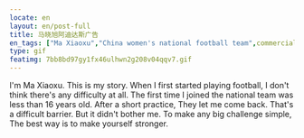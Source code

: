 ```yaml
---
locate: en
layout: en/post-full
title: 马晓旭阿迪达斯广告
en_tags: ["Ma Xiaoxu","China women's national football team",commercial,Adidas,"2007"]
type: gif
featimg: 7bb8bd97gy1fx46ulhwn2g208v04qqv7.gif
---
```


I'm Ma Xiaoxu.
This is my story.
When I first started playing football,
I don't think there's any difficulty at all.
The first time I joined the national team was less than 16 years old.
After a short practice,
They let me come back.
That's a difficult barrier.
But it didn't bother me.
To make any big challenge simple,
The best way is to make yourself stronger.